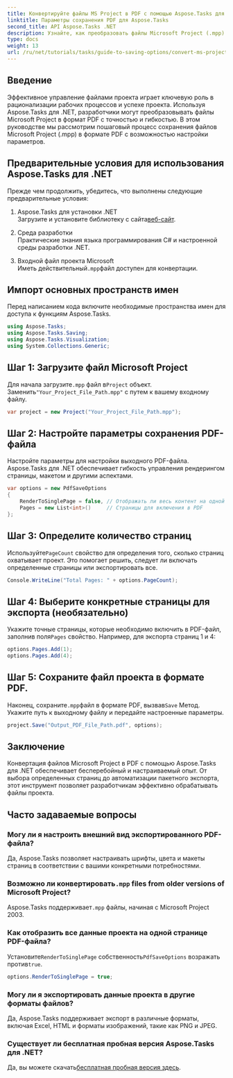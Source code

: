 ```yaml
---
title: Конвертируйте файлы MS Project в PDF с помощью Aspose.Tasks для .NET
linktitle: Параметры сохранения PDF для Aspose.Tasks
second_title: API Aspose.Tasks .NET
description: Узнайте, как преобразовать файлы Microsoft Project (.mpp) в PDF с помощью Aspose.Tasks для .NET. Следуйте этому пошаговому руководству, чтобы настроить вывод PDF, выбрать определенные страницы и автоматизировать пакетные преобразования.
type: docs
weight: 13
url: /ru/net/tutorials/tasks/guide-to-saving-options/convert-ms-project-files-to-pdf/
---
```

## Введение

Эффективное управление файлами проекта играет ключевую роль в рационализации рабочих процессов и успехе проекта. Используя Aspose.Tasks для .NET, разработчики могут преобразовывать файлы Microsoft Project в формат PDF с точностью и гибкостью. В этом руководстве мы рассмотрим пошаговый процесс сохранения файлов Microsoft Project (.mpp) в формате PDF с возможностью настройки параметров.

## Предварительные условия для использования Aspose.Tasks для .NET

Прежде чем продолжить, убедитесь, что выполнены следующие предварительные условия:

1. Aspose.Tasks для установки .NET  
    Загрузите и установите библиотеку с сайта[веб-сайт](https://releases.aspose.com/tasks/net/).

2. Среда разработки  
   Практические знания языка программирования C# и настроенной среды разработки .NET.

3. Входной файл проекта Microsoft  
    Иметь действительный`.mpp`файл доступен для конвертации.

## Импорт основных пространств имен

Перед написанием кода включите необходимые пространства имен для доступа к функциям Aspose.Tasks. 

```csharp
using Aspose.Tasks;
using Aspose.Tasks.Saving;
using Aspose.Tasks.Visualization;
using System.Collections.Generic;
```

## Шаг 1: Загрузите файл Microsoft Project

 Для начала загрузите`.mpp` файл в`Project` объект. Заменить`"Your_Project_File_Path.mpp"` с путем к вашему входному файлу.

```csharp
var project = new Project("Your_Project_File_Path.mpp");
```

## Шаг 2: Настройте параметры сохранения PDF-файла

Настройте параметры для настройки выходного PDF-файла. Aspose.Tasks для .NET обеспечивает гибкость управления рендерингом страницы, макетом и другими аспектами.

```csharp
var options = new PdfSaveOptions
{
    RenderToSinglePage = false, // Отображать ли весь контент на одной странице
    Pages = new List<int>()     // Страницы для включения в PDF
};
```

## Шаг 3: Определите количество страниц

 Используйте`PageCount` свойство для определения того, сколько страниц охватывает проект. Это помогает решить, следует ли включать определенные страницы или экспортировать все.

```csharp
Console.WriteLine("Total Pages: " + options.PageCount);
```

## Шаг 4: Выберите конкретные страницы для экспорта (необязательно)

 Укажите точные страницы, которые необходимо включить в PDF-файл, заполнив поля`Pages` свойство. Например, для экспорта страниц 1 и 4:

```csharp
options.Pages.Add(1);
options.Pages.Add(4);
```

## Шаг 5: Сохраните файл проекта в формате PDF.

 Наконец, сохраните`.mpp`файл в формате PDF, вызвав`Save` Метод. Укажите путь к выходному файлу и передайте настроенные параметры.

```csharp
project.Save("Output_PDF_File_Path.pdf", options);
```

## Заключение

Конвертация файлов Microsoft Project в PDF с помощью Aspose.Tasks для .NET обеспечивает бесперебойный и настраиваемый опыт. От выбора определенных страниц до автоматизации пакетного экспорта, этот инструмент позволяет разработчикам эффективно обрабатывать файлы проекта.

## Часто задаваемые вопросы

### Могу ли я настроить внешний вид экспортированного PDF-файла?
Да, Aspose.Tasks позволяет настраивать шрифты, цвета и макеты страниц в соответствии с вашими конкретными потребностями.

###  Возможно ли конвертировать`.mpp` files from older versions of Microsoft Project?
 Aspose.Tasks поддерживает`.mpp` файлы, начиная с Microsoft Project 2003.

### Как отобразить все данные проекта на одной странице PDF-файла?
 Установите`RenderToSinglePage` собственность`PdfSaveOptions` возражать против`true`.

```csharp
options.RenderToSinglePage = true;
```

### Могу ли я экспортировать данные проекта в другие форматы файлов?
Да, Aspose.Tasks поддерживает экспорт в различные форматы, включая Excel, HTML и форматы изображений, такие как PNG и JPEG.

### Существует ли бесплатная пробная версия Aspose.Tasks для .NET?
 Да, вы можете скачать[бесплатная пробная версия здесь](https://releases.aspose.com/).